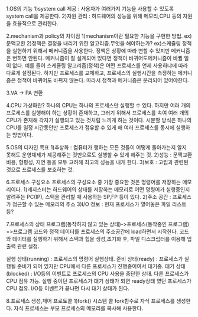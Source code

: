 1.OS의 기능
 1)system call 제공 : 사용자가 여러가지 기능을 사용할 수 있도록 system call을 제공한다.
 2)자원 관리 : 하드웨어의 성능을 위해 메모리,CPU 등의 자원을 효율적으로 관리한다.

2.mechanism과 policy의 차이점
 1)mechanism이란 필요한 기능을 구현한 방법. ex)문맥교환 
 2)정책은 결정을 내리기 위한 알고리즘.무엇을 해야하는가? ex)스케쥴링
 정책을 실현하기 위해서 메커니즘을 사용한다.
 정책은 상황에 따라 변할 수 있지만 메커니즘은 변하면 안된다. 메커니즘이 잘 설계되어 있다면 정책이 바뀌어도메커니즘이 바뀔 일이 없다. 예를 들어 스케쥴링 알고리즘(정책)은 어떤 프로세스를 언제 사용하냐에 따라 다르게 설정된다. 하지만 프로세스를 교체하고, 프로세스의 실행시간을 측정하는 메커니즘은 정책이 바뀌어도 바뀌지 않는다. 따라서 정책과 메커니즘은 분리되어 있어야한다.

3.VA -> PA 변환

4.CPU 가상화란?
하나의 CPU는 하나의 프로세스만 실행할 수 있다. 하지만 여러 개의 프로세스를 실행해야 하는 상황이 존재하고, 그러기 위해서 프로세스를 속여 여러 개의 CPU가 존재해 각자가 실행되고 있는 것처럼 느끼게 하는 것이다.
시분할 방식은 하나의 CPU를 일정 시간동안만 프로세스가 점유할 수 있게 해 여러 프로세스를 동시에 실행하는 방법이다.

5.OS의 디자인 목표
 1)추상화 : 컴퓨터가 행하는 모든 것들이 어떻게 돌아가는지 알지 못해도 운영체제가 제공해주는 것만으로도 실행할 수 있게 해주는 것.
 2)성능 : 문맥교환 비용, 형평성, 지연 등을 모두 고려해 최고의 성능을 내게 한다.
 3)보호 : 고립과 관련된 것으로 프로세스를 보호하는 것.

6.프로세스 구성요소
 프로세스의 구성요소 중 가장 중요한 것은 명령어를 저장하는 메모리이다. 
 1)레지스터는 하드웨어의 상태를 저장하는 메모리로 어떤 명령어가 실행중인지 알려주는 PC(IP), 스택을 관리할 때 사용하는 SP,FP 등이 있다.
 2)주소 공간 : 프로세스가 접근할 수 있는 메모리의 주소
 3)I/O 정보 : 현재 프로세스가 열어놓은 파일 리스트 등?

7.프로세스의 상태
프로그램(동작하지 않고 있는 상태)->프로세스(동작중인 프로그램)
=>프로그램 코드와 정적 데이터를 프로세스의 주소공간에 load하면서 시작한다. 코드와 데이터를 실행하기 위해서 스택과 힙을 생성,초기화 후, 파일 디스크립터를 이용해 입출력 관련 설정.

실행 상태(running) : 프로세스의 명령어 실행상태.
준비 상태(ready) : 프로세스가 실행될 준비가 되어 있지만 CPU에서 다른 프로세스가 진행중이여서 대기중.
대기 상태(blocked) : I/O등의 이벤트로 프로세스의 CPU 사용을 중단한 상태. 다른 프로세스가 CPU 점유 가능. 실행 중이던 프로세스가 대기 상태가 되면 ready상태 였던 프로세스가 CPU 점유. I/O등 이벤트가 끝나면 다시 대기 상태가 된다.

8.프로세스 생성,제어 프로토콜
 1)fork() 시스템 콜
  fork함수로 자식 프로세스를 생성한다. 자식 프로세스는 부모 프로세스의 메모리를 복사해 사용한다.
  
